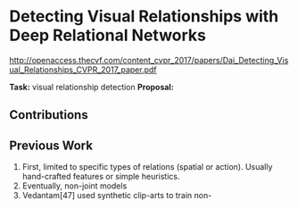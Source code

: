 # Detecting Visual Relationships with Deep Relational Networks
http://openaccess.thecvf.com/content_cvpr_2017/papers/Dai_Detecting_Visual_Relationships_CVPR_2017_paper.pdf

**Task:** visual relationship detection
**Proposal:**

## Contributions

## Previous Work
1. First, limited to specific types of relations (spatial or action). Usually hand-crafted features or simple heuristics.
2. Eventually, non-joint models
3. Vedantam[47] used synthetic clip-arts to train non-
<!--stackedit_data:
eyJoaXN0b3J5IjpbLTg0NjM0MjQxM119
-->